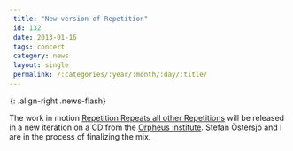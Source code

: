 ```yaml
---
 title: "New version of Repetition"
 id: 132
 date: 2013-01-16
 tags: concert
 category: news
 layout: single
 permalink: /:categories/:year/:month/:day/:title/
---
```

![image-right](/assets/images/spacer.gif){: .align-right .news-flash}

The work in motion <a href="http://www.henrikfrisk.com/index.jsp?metaId=music&id=comp&field=id&query=9&show=1#9">Repetition Repeats all other Repetitions</a> will be released in a new iteration on a CD from the <a href="http://www.orpheusinstituut.be/en/intro">Orpheus Institute</a>. Stefan Östersjö and I are in the process of finalizing the mix.

